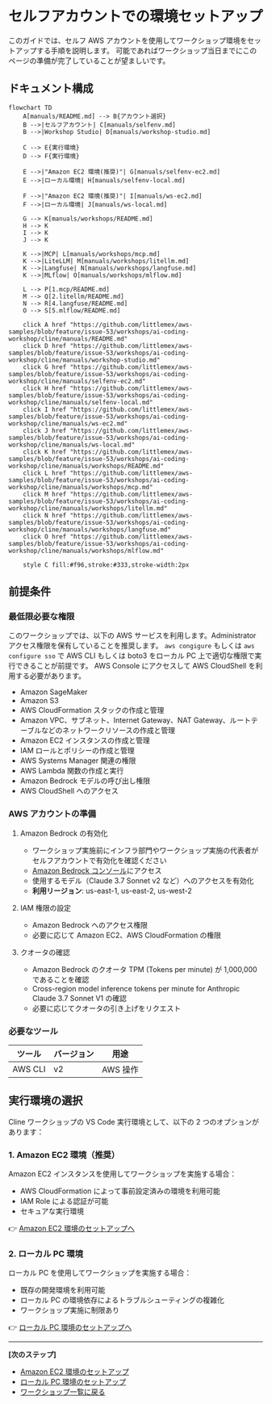 # セルフアカウントでの環境セットアップ

このガイドでは、セルフ AWS アカウントを使用してワークショップ環境をセットアップする手順を説明します。
可能であればワークショップ当日までにこのページの準備が完了していることが望ましいです。

## ドキュメント構成

```mermaid
flowchart TD
    A[manuals/README.md] --> B{アカウント選択}
    B -->|セルフアカウント| C[manuals/selfenv.md]
    B -->|Workshop Studio| D[manuals/workshop-studio.md]
    
    C --> E{実行環境}
    D --> F{実行環境}
    
    E -->|"Amazon EC2 環境(推奨)"| G[manuals/selfenv-ec2.md]
    E -->|ローカル環境| H[manuals/selfenv-local.md]
    
    F -->|"Amazon EC2 環境(推奨)"| I[manuals/ws-ec2.md]
    F -->|ローカル環境| J[manuals/ws-local.md]
    
    G --> K[manuals/workshops/README.md]
    H --> K
    I --> K
    J --> K
    
    K -->|MCP| L[manuals/workshops/mcp.md]
    K -->|LiteLLM| M[manuals/workshops/litellm.md]
    K -->|Langfuse| N[manuals/workshops/langfuse.md]
    K -->|MLflow| O[manuals/workshops/mlflow.md]
    
    L --> P[1.mcp/README.md]
    M --> Q[2.litellm/README.md]
    N --> R[4.langfuse/README.md]
    O --> S[5.mlflow/README.md]

    click A href "https://github.com/littlemex/aws-samples/blob/feature/issue-53/workshops/ai-coding-workshop/cline/manuals/README.md"
    click D href "https://github.com/littlemex/aws-samples/blob/feature/issue-53/workshops/ai-coding-workshop/cline/manuals/workshop-studio.md"
    click G href "https://github.com/littlemex/aws-samples/blob/feature/issue-53/workshops/ai-coding-workshop/cline/manuals/selfenv-ec2.md"
    click H href "https://github.com/littlemex/aws-samples/blob/feature/issue-53/workshops/ai-coding-workshop/cline/manuals/selfenv-local.md"
    click I href "https://github.com/littlemex/aws-samples/blob/feature/issue-53/workshops/ai-coding-workshop/cline/manuals/ws-ec2.md"
    click J href "https://github.com/littlemex/aws-samples/blob/feature/issue-53/workshops/ai-coding-workshop/cline/manuals/ws-local.md"
    click K href "https://github.com/littlemex/aws-samples/blob/feature/issue-53/workshops/ai-coding-workshop/cline/manuals/workshops/README.md"
    click L href "https://github.com/littlemex/aws-samples/blob/feature/issue-53/workshops/ai-coding-workshop/cline/manuals/workshops/mcp.md"
    click M href "https://github.com/littlemex/aws-samples/blob/feature/issue-53/workshops/ai-coding-workshop/cline/manuals/workshops/litellm.md"
    click N href "https://github.com/littlemex/aws-samples/blob/feature/issue-53/workshops/ai-coding-workshop/cline/manuals/workshops/langfuse.md"
    click O href "https://github.com/littlemex/aws-samples/blob/feature/issue-53/workshops/ai-coding-workshop/cline/manuals/workshops/mlflow.md"

    style C fill:#f96,stroke:#333,stroke-width:2px
```

## 前提条件

### 最低限必要な権限

このワークショップでは、以下の AWS サービスを利用します。Administrator アクセス権限を保有していることを推奨します。
`aws congigure` もしくは `aws configure sso` で AWS CLI もしくは boto3 をローカル PC 上で適切な権限で実行できることが前提です。
AWS Console にアクセスして AWS CloudShell を利用する必要があります。

- Amazon SageMaker
- Amazon S3
- AWS CloudFormation スタックの作成と管理
- Amazon VPC、サブネット、Internet Gateway、NAT Gateway、ルートテーブルなどのネットワークリソースの作成と管理
- Amazon EC2 インスタンスの作成と管理
- IAM ロールとポリシーの作成と管理
- AWS Systems Manager 関連の権限
- AWS Lambda 関数の作成と実行
- Amazon Bedrock モデルの呼び出し権限
- AWS CloudShell へのアクセス

### AWS アカウントの準備

1. Amazon Bedrock の有効化
   - ワークショップ実施前にインフラ部門やワークショップ実施の代表者がセルフアカウントで有効化を確認ください
   - [Amazon Bedrock コンソール](https://console.aws.amazon.com/bedrock)にアクセス
   - 使用するモデル（Claude 3.7 Sonnet v2 など）へのアクセスを有効化
   - **利用リージョン**: us-east-1, us-east-2, us-west-2

2. IAM 権限の設定
   - Amazon Bedrock へのアクセス権限
   - 必要に応じて Amazon EC2、AWS CloudFormation の権限

3. クオータの確認
   - Amazon Bedrock のクオータ TPM (Tokens per minute) が 1,000,000 であることを確認
   - Cross-region model inference tokens per minute for Anthropic Claude 3.7 Sonnet V1 の確認
   - 必要に応じてクオータの引き上げをリクエスト

### 必要なツール

| ツール | バージョン | 用途 |
|--------|-----------|------|
| AWS CLI | v2 | AWS 操作 |

## 実行環境の選択

Cline ワークショップの VS Code 実行環境として、以下の 2 つのオプションがあります：

### 1. Amazon EC2 環境（推奨）

Amazon EC2 インスタンスを使用してワークショップを実施する場合：

- AWS CloudFormation によって事前設定済みの環境を利用可能
- IAM Role による認証が可能
- セキュアな実行環境

👉 [Amazon EC2 環境のセットアップへ](./selfenv-ec2.md)

### 2. ローカル PC 環境

ローカル PC を使用してワークショップを実施する場合：

- 既存の開発環境を利用可能
- ローカル PC の環境依存によるトラブルシューティングの複雑化
- ワークショップ実施に制限あり

👉 [ローカル PC 環境のセットアップへ](./selfenv-local.md)

---

**[次のステップ]**
- [Amazon EC2 環境のセットアップ](./selfenv-ec2.md)
- [ローカル PC 環境のセットアップ](./selfenv-local.md)
- [ワークショップ一覧に戻る](./README.md)
